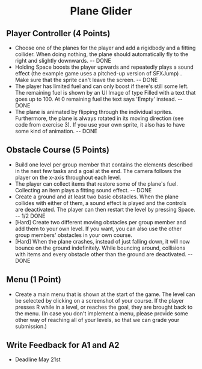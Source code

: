 # <center>Plane Glider


## Player Controller (4 Points)
* Choose one of the planes for the player and add a rigidbody and a fitting collider. When doing nothing, the plane should automatically fly to the right and slightly downwards. -- DONE
* Holding Space boosts the player upwards and repeatedly plays a sound effect (the example game uses a pitched-up version of SFXJump) . Make sure that the sprite can't leave the screen. -- DONE
* The player has limited fuel and can only boost if there's still some left. The remaining fuel is shown by an UI Image of type Filled with a text that goes up to 100. At 0 remaining fuel the text says 'Empty' instead. -- DONE
* The plane is animated by flipping through the individual sprites. Furthermore, the plane is always rotated in its moving direction (see code from exercise 3). If you use your own sprite, it also has to have some kind of animation. -- DONE

## Obstacle Course (5 Points)
* Build one level per group member that contains the elements described in the next few tasks and a goal at the end. The camera follows the player on the x-axis throughout each level.
* The player can collect items that restore some of the plane's fuel. Collecting an item plays a fitting sound effect. -- DONE
* Create a ground and at least two basic obstacles. When the plane collides with either of them, a sound effect is played and the controls are deactivated. The player can then restart the level by pressing Space. -- 1/2 DONE
* [Hard] Create two different moving obstacles per group member and add them to your own level. If you want, you can also use the other group members' obstacles in your own course.
* [Hard] When the plane crashes, instead of just falling down, it will now bounce on the ground indefinitely. While bouncing around, collisions with items and every obstacle other than the ground are deactivated. -- DONE

## Menu (1 Point)
* Create a main menu that is shown at the start of the game. The level can be selected by clicking on a screenshot of your course. If the player presses R while in a level, or reaches the goal, they are brought back to the menu.
(In case you don't implement a menu, please provide some other way of reaching all of your levels, so that we can grade your submission.)

## Write Feedback for A1 and A2
* Deadline May 21st